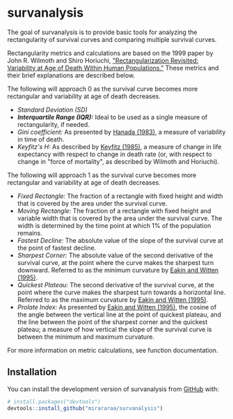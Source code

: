 
<!-- README.md is generated from README.Rmd. Please edit that file -->

# survanalysis

<!-- badges: start -->
<!-- badges: end -->

The goal of survanalysis is to provide basic tools for analyzing the rectangularity of survival curves and comparing multiple survival curves. 

Rectangularity metrics and calculations are based on the 1999 paper by John R. Wilmoth and Shiro Horiuchi, ["Rectangularization Revisited: Variability at Age of Death Within Human Populations."](https://link.springer.com/article/10.2307/2648085) These metrics and their brief explanations are described below.

The following will approach 0 as the survival curve becomes more rectangular and variability at age of death decreases.

- *Standard Deviation (SD)*
- ***Interquartile Range (IQR):*** Ideal to be used as a single measure of rectangularity, if needed.
- *Gini coefficient:* As presented by [Hanada (1983)](https://www.jstage.jst.go.jp/article/jjss1970/13/2/13_2_95/_pdf), a measure of variability in time of death.  
- *Keyfitz's H:* As described by [Keyfitz (1985)](https://link.springer.com/book/10.1007/978-1-4757-1879-9), a measure of change in life expectancy with respect to change in death rate (or, with respect to change in "force of mortality", as described by Wilmoth and Horiuchi). 


The following will approach 1 as the survival curve becomes more rectangular and variability at age of death decreases.
- *Fixed Rectangle:* The fraction of a rectangle with fixed height and width that is covered by the area under the survival curve.
- *Moving Rectangle:* The fraction of a rectangle with fixed height and variable width that is covered by the area under the survival curve. The width is determined by the time point at which 1% of the population remains.
- *Fastest Decline:* The absolute value of the slope of the survival curve at the point of fastest decline.
- *Sharpest Corner:* The absolute value of the second derivative of the survival curve, at the point where the curve makes the sharpest turn downward. Referred to as the minimum curvature by [Eakin and Witten (1995)](https://pubmed.ncbi.nlm.nih.gov/7758536/).
- *Quickest Plateau:* The second derivative of the survival curve, at the point where the curve makes the sharpest turn towards a horizontal line. Referred to as the maximum curvature by [Eakin and Witten (1995)](https://pubmed.ncbi.nlm.nih.gov/7758536/).
- *Prolate Index:* As presented by [Eakin and Witten (1995)](https://pubmed.ncbi.nlm.nih.gov/7758536/), the cosine of the angle between the vertical line at the point of quickest plateau, and the line between the point of the sharpest corner and the quickest plateau; a measure of how vertical the slope of the survival curve is between the minimum and maximum curvature.

For more information on metric calculations, see function documentation.

## Installation

You can install the development version of survanalysis from
[GitHub](https://github.com/) with:

``` r
# install.packages("devtools")
devtools::install_github("mirararaa/survanalysis")
```
